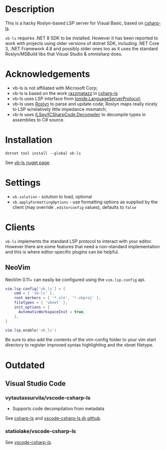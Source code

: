# Description
This is a hacky Roslyn-based LSP server for Visual Basic, based on
[csharp-ls](https://github.com/razzmatazz/csharp-language-server).

`vb-ls` requires .NET 8 SDK to be installed. However it has been reported
to work with projects using older versions of dotnet SDK, including .NET Core 3,
.NET Framework 4.8 and possibly older ones too as it uses the standard
Roslyn/MSBuild libs that Visual Studio & omnisharp does.

# Acknowledgements
- vb-ls is not affiliated with Microsoft Corp;
- vb-ls is based on the work [razzmatazz](https://github.com/razzmatazz) in [csharp-ls](https://github.com/razzmatazz/csharp-language-server)
- vb-ls uses LSP interface from [Ionide.LanguageServerProtocol](https://github.com/ionide/LanguageServerProtocol);
- vb-ls uses [Roslyn](https://github.com/dotnet/roslyn) to parse and update code; Roslyn maps really nicely to LSP w/relatively little impedance mismatch;
- vb-ls uses [ILSpy/ICSharpCode.Decompiler](https://github.com/icsharpcode/ILSpy) to decompile types in assemblies to C# source.

# Installation
`dotnet tool install --global vb-ls`

See [vb-ls nuget page](https://www.nuget.org/packages/vb-ls/)

# Settings

- `vb.solution` - solution to load, optional
- `vb.applyFormattingOptions` - use formatting options as supplied by the client (may override `.editorconfig` values), defaults to `false`

# Clients

`vb-ls` implements the standard LSP protocol to interact with your editor.
However there are some features that need a non-standard implementation and this
is where editor-specific plugins can be helpful.

## NeoVim

NeoVim 0.11+ can easily be configured using the `vim.lsp.config` api.
```lua
vim.lsp.config['vb_ls'] = {
    cmd = { 'vb-ls' },
    root_markers = { '*.sln', '*.vbproj' },
    filetypes = { 'vbnet' },
    init_options = {
      AutomaticWorkspaceInit = true,
    },
}

vim.lsp.enable('vb_ls')
```
Be sure to also add the contents of the vim-config folder to your vim start directory to register improved syntax
highlighting and the vbnet filetype.

# Outdated

## Visual Studio Code
### vytautassurvila/vscode-csharp-ls
- Supports code decompilation from metadata

See [csharp-ls](https://marketplace.visualstudio.com/items?itemName=vytautassurvila.csharp-ls) and [vscode-csharp-ls @ github](https://github.com/vytautassurvila/vscode-csharp-ls).

### statiolake/vscode-csharp-ls
See [vscode-csharp-ls](https://marketplace.visualstudio.com/items?itemName=statiolake.vscode-csharp-ls).
